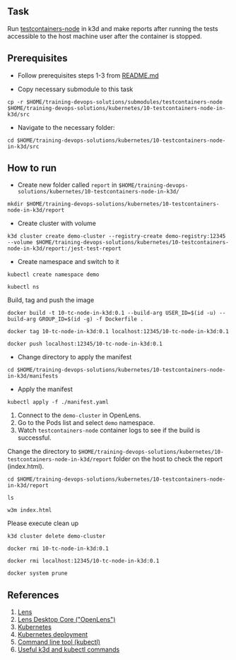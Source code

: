 ## Task

Run [testcontainers-node](https://github.com/testcontainers/testcontainers-node) in k3d  and make reports after running the tests accessible to the host machine user after the container is stopped.

## Prerequisites

- Follow prerequisites steps 1-3 from [README.md](../../README.md)

- Copy necessary submodule to this task
```
cp -r $HOME/training-devops-solutions/submodules/testcontainers-node $HOME/training-devops-solutions/kubernetes/10-testcontainers-node-in-k3d/src
```

- Navigate to the necessary folder:

```
cd $HOME/training-devops-solutions/kubernetes/10-testcontainers-node-in-k3d/src
```

## How to run

- Create new folder called `report` in `$HOME/training-devops-solutions/kubernetes/10-testcontainers-node-in-k3d/`
```
mkdir $HOME/training-devops-solutions/kubernetes/10-testcontainers-node-in-k3d/report
```

- Create cluster with volume
```
k3d cluster create demo-cluster --registry-create demo-registry:12345 --volume $HOME/training-devops-solutions/kubernetes/10-testcontainers-node-in-k3d/report:/jest-test-report
```
- Create namespace and switch to it
```
kubectl create namespace demo

kubectl ns
```

Build, tag and push the image
```
docker build -t 10-tc-node-in-k3d:0.1 --build-arg USER_ID=$(id -u) --build-arg GROUP_ID=$(id -g) -f Dockerfile .

docker tag 10-tc-node-in-k3d:0.1 localhost:12345/10-tc-node-in-k3d:0.1  

docker push localhost:12345/10-tc-node-in-k3d:0.1  
```

- Change directory to apply the manifest

```
cd $HOME/training-devops-solutions/kubernetes/10-testcontainers-node-in-k3d/manifests
```

- Apply the manifest

```
kubectl apply -f ./manifest.yaml
```

1. Connect to the `demo-cluster` in OpenLens.
2. Go to the Pods list and select `demo` namespace.
3. Watch `testcontainers-node` container logs to see if the build is successful.

Change the directory to `$HOME/training-devops-solutions/kubernetes/10-testcontainers-node-in-k3d/report` folder on the host to check the report (index.html).

```
cd $HOME/training-devops-solutions/kubernetes/10-testcontainers-node-in-k3d/report

ls

w3m index.html
```

Please execute clean up

```
k3d cluster delete demo-cluster

docker rmi 10-tc-node-in-k3d:0.1

docker rmi localhost:12345/10-tc-node-in-k3d:0.1

docker system prune
```

## References
1. [Lens](https://k8slens.dev/)
2. [Lens Desktop Core ("OpenLens")](https://github.com/lensapp/lens)
3. [Kubernetes](https://kubernetes.io/)
4. [Kubernetes deployment](https://kubernetes.io/docs/concepts/workloads/controllers/deployment/)
5. [Command line tool (kubectl)](https://kubernetes.io/docs/reference/kubectl/)
6. [Useful k3d and kubectl commands](https://ramigs.dev/blog/useful-k3d-and-kubectl-commands/)